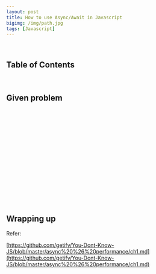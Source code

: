 ```yaml
---
layout: post
title: How to use Async/Await in Javascript
bigimg: /img/path.jpg
tags: [Javascript]
---
```




<br>

## Table of Contents





<br>

## Given problem








<br>

## 





<br>

## 





<br>

## 





<br>

## 





<br>

## 





<br>

## Wrapping up







Refer:

[https://github.com/getify/You-Dont-Know-JS/blob/master/async%20%26%20performance/ch1.md](https://github.com/getify/You-Dont-Know-JS/blob/master/async%20%26%20performance/ch1.md)

